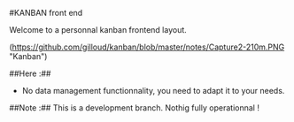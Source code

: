 #KANBAN front end

Welcome to a personnal kanban frontend layout.

(https://github.com/gilloud/kanban/blob/master/notes/Capture2-210m.PNG "Kanban")
 
##Here :##
- No data management functionnality, you need to adapt it to your needs.


##Note :##
This is a development branch. Nothig fully operationnal !

